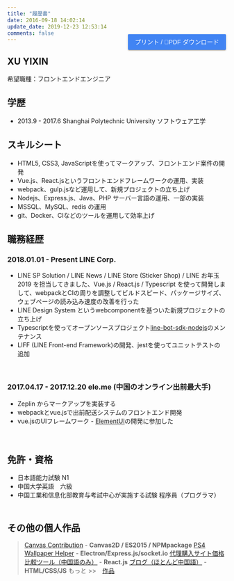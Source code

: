 ```yaml
---
title: "履歴書"
date: 2016-09-18 14:02:14
update_date: 2019-12-23 12:53:14
comments: false
---
```


<button id="print" onclick="print();ga('send','event','click','resumeDownload')">プリント / PDF ダウンロード </button>

## XU YIXIN

希望職種：フロントエンドエンジニア
  
  
## 学歴
- 2013.9 - 2017.6  Shanghai Polytechnic University  ソフトウェア工学

## スキルシート
- HTML5, CSS3, JavaScriptを使ってマークアップ、フロントエンド案件の開発
- Vue.js、React.jsというフロントエンドフレームワークの運用、実装
- webpack、gulp.jsなど運用して、新規プロジェクトの立ち上げ
- Nodejs、Express.js、Java、PHP サーバー言語の運用、一部の実装
- MSSQL、MySQL、redis の運用
- git、Docker、CIなどのツールを運用して効率上げ

## 職務経歴

### 2018.01.01 - Present LINE Corp.
- LINE SP Solution / LINE News / LINE Store (Sticker Shop) / LINE お年玉 2019 を担当してきました、Vue.js / React.js / Typescript を使って開発しまして、webpackとCIの周りを調整してビルドスピード、パッケージサイズ、ウェブページの読み込み速度の改善を行った
- LINE Design System というwebcomponentを基ついた新規プロジェクトの立ち上げ
- Typescriptを使ってオープンソースプロジェクト[line-bot-sdk-nodejs](https://github.com/line/line-bot-sdk-nodejs)のメンテナンス
- LIFF (LINE Front-end Framework)の開発、jestを使ってユニットテストの追加
<br />

### 2017.04.17 - 2017.12.20 ele.me (中国のオンライン出前最大手)
- Zeplin からマークアップを実装する
- webpackとvue.jsで出前配送システムのフロントエンド開発
- vue.jsのUIフレームワーク - [ElementUI](https://element.eleme.io/#/)の開発に参加した

<!-- ### 2016.06.20 - 2017.04.14 030buy.com / rennigou.jp （日本商品代理購入サイト、インターン）
> - canvas2D や CSS や Javascript で活動ページを完成　アニメーション満載
> - php、gulp.js、vue.jsで一緒に業務システムを完成
> - モバイルウェブページの完成、ページにネイティブと通信 -->
　　

## 免許・資格
- 日本語能力試験 N1
- 中国大学英語　六級
- 中国工業和信息化部教育与考試中心が実施する試験 程序員（プログラマ）
　　


## その他の個人作品
> [Canvas Contribution](https://github.com/xingoxu/canvas-contribution) - **Canvas2D / ES2015 / NPMpackage**
> [PS4 Wallpaper Helper](http://works.xingoxu.com/ps4helper/) - **Electron/Express.js/socket.io**
> [代理購入サイト価格比較ツール（中国語のみ）](http://works.xingoxu.com/buy-calc/) - **React.js**
> [ブログ（ほとんど中国語）](https://blog.xingoxu.com/) - **HTML/CSS/JS**
> もっと \>\>　[作品](http://works.xingoxu.com/)


<style markdown="0">
  #print {
    float: right;
    margin-top: -34px;
    background: rgb(65, 132, 243);
    color: #FFF;
    border: 0;
    outline: 0;
    padding: 0 16px;
    border-radius: 2px;
    font-size: 14px;
    line-height: 36px;
    cursor: pointer;
    transition: .3s all ease;
    box-shadow: 0 2px 2px 0 rgba(0,0,0,.14), 0 1px 5px 0 rgba(0,0,0,.12), 0 3px 1px -2px rgba(0,0,0,.2);    
  }
  #print:hover {
    background: rgba(65, 132, 243,.8);
  }
  #print:focus {
    background: #3a78de;
  }
  #print:active {
    background: #3264b7;
    box-shadow: 0 8px 10px 1px rgba(0,0,0,.14), 0 3px 14px 2px rgba(0,0,0,.12), 0 5px 5px -3px rgba(0,0,0,.4);
  }
  @media print {
    #comments, #footer,.article-share,.right-col,#print {
      display: none;
    }
    #container .mid-col {
      right: 0;
    }
    .article {
      margin: 0;
      padding: 0;
      box-shadow: none;
    }
    .article-title {
      margin-bottom: 0;
    }
    .article-entry {
      margin-top: 10px;
    }
    #XU-YIXIN {
      margin-top: 0;
    }
    body {
      background: #FFF;
      font-size: 14px;
    }
  }
</style>
